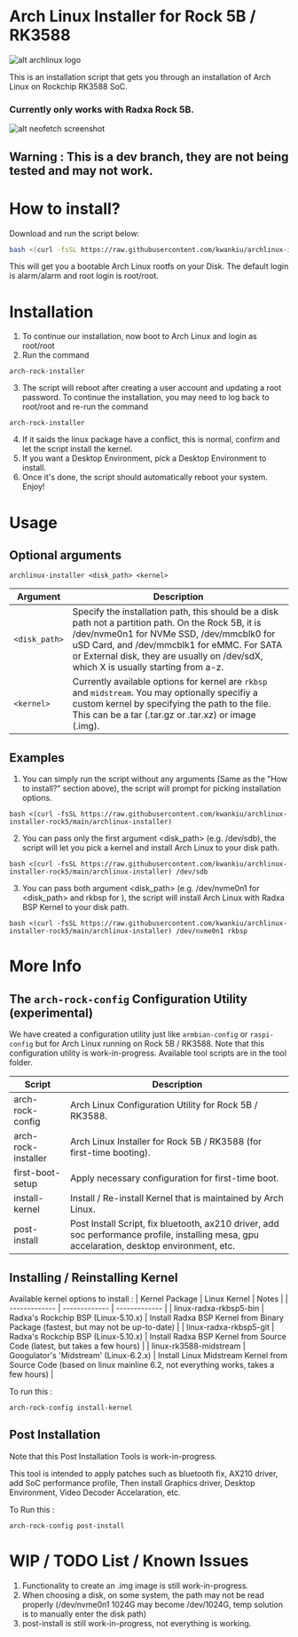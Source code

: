 # Arch Linux Installer for Rock 5B / RK3588
![alt archlinux logo](https://upload.wikimedia.org/wikipedia/commons/thumb/7/73/Archlinux-logo-inverted-version.png/500px-Archlinux-logo-inverted-version.png)

This is an installation script that gets you through an installation of Arch Linux on Rockchip RK3588 SoC.

### Currently only works with Radxa Rock 5B.

![alt neofetch screenshot](https://i.imgur.com/3ynZCthl.png)

## Warning : This is a dev branch, they are not being tested and may not work.

# How to install?
Download and run the script below:
 ```bash
bash <(curl -fsSL https://raw.githubusercontent.com/kwankiu/archlinux-installer-rock5/dev/archlinux-installer)
```

This will get you a bootable Arch Linux rootfs on your Disk. The default login is alarm/alarm and root login is root/root.

# Installation

1. To continue our installation, now boot to Arch Linux and login as root/root
2. Run the command
```
arch-rock-installer
```
3. The script will reboot after creating a user account and updating a root password. To continue the installation, you may need to log back to root/root and re-run the command
```
arch-rock-installer
```
4. If it saids the linux package have a conflict, this is normal, confirm and let the script install the kernel.
5. If you want a Desktop Environment, pick a Desktop Environment to install.
6. Once it's done, the script should automatically reboot your system. Enjoy!

# Usage

## Optional arguments

```
archlinux-installer <disk_path> <kernel>
```

| Argument | Description |
| ------------- | ------------- |
| `<disk_path>` | Specify the installation path, this should be a disk path not a partition path. On the Rock 5B, it is /dev/nvme0n1 for NVMe SSD, /dev/mmcblk0 for uSD Card, and /dev/mmcblk1 for eMMC. For SATA or External disk, they are usually on /dev/sdX, which X is usually starting from a-z. |
| `<kernel>` | Currently available options for kernel are `rkbsp` and `midstream`. You may optionally specifiy a custom kernel by specifying the path to the file. This can be a tar (.tar.gz or .tar.xz) or image (.img). |

## Examples

1. You can simply run the script without any arguments (Same as the "How to install?" section above), the script will prompt for picking installation options.
```
bash <(curl -fsSL https://raw.githubusercontent.com/kwankiu/archlinux-installer-rock5/main/archlinux-installer)
```

2. You can pass only the first argument <disk_path> (e.g. /dev/sdb), the script will let you pick a kernel and install Arch Linux to your disk path.

```
bash <(curl -fsSL https://raw.githubusercontent.com/kwankiu/archlinux-installer-rock5/main/archlinux-installer) /dev/sdb
```

3. You can pass both argument <disk_path> <kernel> (e.g. /dev/nvme0n1 for <disk_path> and rkbsp for <kernel>), the script will install Arch Linux with Radxa BSP Kernel to your disk path.

```
bash <(curl -fsSL https://raw.githubusercontent.com/kwankiu/archlinux-installer-rock5/main/archlinux-installer) /dev/nvme0n1 rkbsp
```

# More Info

## The `arch-rock-config` Configuration Utility (experimental)
We have created a configuration utility just like `armbian-config` or `raspi-config` but for Arch Linux running on Rock 5B / RK3588.
Note that this configuration utility is work-in-progress.
Available tool scripts are in the tool folder.

| Script | Description |
| ------------- | ------------- |
| arch-rock-config | Arch Linux Configuration Utility for Rock 5B / RK3588. |
| arch-rock-installer | Arch Linux Installer for Rock 5B / RK3588 (for first-time booting). |
| first-boot-setup | Apply necessary configuration for first-time boot. |
| install-kernel | Install / Re-install Kernel that is maintained by Arch Linux. |
| post-install | Post Install Script, fix bluetooth, ax210 driver, add soc performance profile, installing mesa, gpu accelaration, desktop environment, etc. |

## Installing / Reinstalling Kernel

Available kernel options to install : 
| Kernel Package  | Linux Kernel | Notes |
| ------------- | ------------- | ------------- |
| linux-radxa-rkbsp5-bin | Radxa's Rockchip BSP (Linux-5.10.x) | Install Radxa BSP Kernel from Binary Package (fastest, but may not be up-to-date) |
| linux-radxa-rkbsp5-git | Radxa's Rockchip BSP (Linux-5.10.x) | Install Radxa BSP Kernel from Source Code (latest, but takes a few hours) |
| linux-rk3588-midstream | Googulator's 'Midstream' (Linux-6.2.x) | Install Linux Midstream Kernel from Source Code (based on linux mainline 6.2, not everything works, takes a few hours) |

To run this :
```
arch-rock-config install-kernel
```

## Post Installation 
Note that this Post Installation Tools is work-in-progress.

This tool is intended to apply patches such as bluetooth fix, AX210 driver, add SoC performance profile, Then install Graphics driver, Desktop Environment, Video Decoder Accelaration, etc.

To Run this :
```
arch-rock-config post-install
```

# WIP / TODO List / Known Issues
1. Functionality to create an .img image is still work-in-progress.
2. When choosing a disk, on some system, the path may not be read properly (/dev/nvme0n1 1024G may become /dev/1024G, temp solution is to manually enter the disk path)
3. post-install is still work-in-progress, not everything is working.


